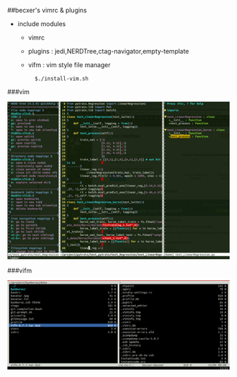 ##becxer's vimrc & plugins

* include modules

    - vimrc
    - plugins : jedi,NERDTree,ctag-navigator,empty-template 
    - vifm : vim style file manager
    
            
            $./install-vim.sh
            

###vim

![alt vim](https://raw.githubusercontent.com/becxer/vimrc/master/vimrc_screenshot.png)


###vifm

![alt vifm](https://raw.githubusercontent.com/becxer/vimrc/master/vifm_screenshot.png)
